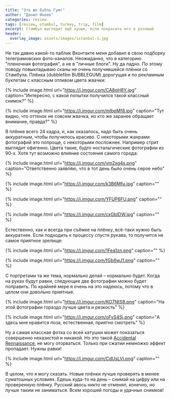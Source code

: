 ```yaml
---
title: "Это же Бубль Гум!"
author: "Данил Инеев"
categories: review
tags: [review, stambul, turkey, trip, film]
excerpt: Стамбул выглядит ещё лучше, если покрасить его в розовый
header:
  overlay_image: assets/images/istanbul-1.jpg
---
```


Не так давно какой-то паблик Вконтакте меня добавил в свою подборку телеграмовских фото-каналов. Неожиданно, что в категорию "пленочная фотография", а не в "личные блоги". Ну да ладно. По этому поводу повыкладываю сканы не очень получившейся плёнки со Стамбула. Плёнка (dubblefilm BUBBLEGUM) дорогущая и по рекламным буклетам с классным отливом цвета жвачки:

{% include image.html url="https://i.imgur.com/CA8oH8Y.jpg" caption="Интересно, с какой попытки получился такой классный снимок?" %}

{% include image.html url="https://i.imgur.com/mIbpMf8.jpg" caption="Тут видно, что оттенок не совсем жвачка, но кто же заранее обращает внимание, правда?" %}

В плёнке всего 24 кадра, и, как оказалось, надо быть очень аккуратным, чтобы получилось красиво. С некоторыми жанрами фотографий это попроще, с некоторыми посложнее. Например стрит выглядит офигенно. Цвета такие, будто ностальгические фотографии из 90-х. Хотя тут возможно влияние состояния самого города:

{% include image.html url="https://i.imgur.com/ym2xg4s.png" caption="Ответственно заявляю, что в тот день было очень серое небо" %}

{% include image.html url="https://i.imgur.com/k3B6Mfu.jpg" caption="" %}

{% include image.html url="https://i.imgur.com/YFUP6FU.png" caption="" %}

{% include image.html url="https://i.imgur.com/cxGbIDW.jpg" caption="" %}


Естественно, как и всегда при съёмке на плёнку, всё-таки нужно быть аккуратнее. Если подходить к процессу спустя рукава, то получится не самое приятное зрелище:

{% include image.html url="https://i.imgur.com/1Fea1zn.png" caption="" %}

{% include image.html url="https://i.imgur.com/fGb6wJ1.png" caption="" %}

С портретами та же тема, нормально делай – нормально будет. Когда на руках будут равки, следующие две фотографии можно будет поправить. По крайней мере я очень на это надеюсь, потому что в целом они довольно приятные. 

{% include image.html url="https://i.imgur.com/KO7NtS8.png" caption="На этой фотографии гораздо лучше цвета и резкость" %}

{% include image.html url="https://i.imgur.com/oFvS4Sj.png" caption="А здесь мне нравится поза, естественная, приятно смотреть" %}

Ну а самая классная фотка со всей катушки может показаться совершенно неказистой и никакой. Но это такой [Accidental Rennaissance](https://www.reddit.com/r/AccidentalRenaissance/), не могу оторваться. Только при сжатии немножко эффект пропадает. Нужны равки!

{% include image.html url="https://i.imgur.com/CdUsLVi.png" caption="" %}

В целом, что я могу сказать. Новые плёнки лучше проверять в менее суматошных условиях. Едешь куда-то на день – снимай на цифру или на проверенную плёнку. Русский авось никто не отменял, конечно, но лучше таким не заниматься. Всем хорошей погоды и удачных снимков!